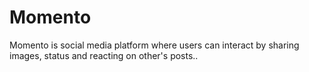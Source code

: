 # Momento
Momento is social media platform where users can interact by sharing images, status and reacting on other's posts..
